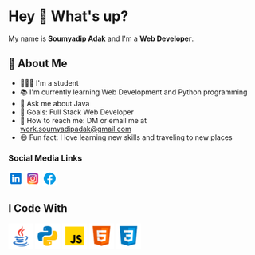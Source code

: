 # Hey 👋 What's up?

My name is **Soumyadip Adak** and I'm a **Web Developer**.

## 🔗 About Me

- 🧑🏻‍🎓 I'm a student
- 📚 I'm currently learning Web Development and Python programming
- 💬 Ask me about Java
- 🎯 Goals: Full Stack Web Developer
- 📧 How to reach me: DM or email me at [work.soumyadipadak@gmail.com](mailto:work.soumyadipadak@gmail.com)
- 😄 Fun fact: I love learning new skills and traveling to new places

### Social Media Links

<p align="left">
    <a href="https://www.linkedin.com/in/soumyadip-adak-a19b03281/" target="_blank"><img src="linkedin.png" alt="LinkedIn Icon" width="30px" height="auto"></a>
    <a href="https://www.instagram.com/soumyadip_adak8888" target="_blank"><img src="instagram.png" alt="Instagram Icon" width="30px" height="auto"></a>
    <a href="https://www.facebook.com/soumyadip.adak.99" target="_blank"><img src="facebook.png" alt="Facebook Icon" width="30px" height="auto"></a>
</p>

## I Code With

<p align="left">
    <img src="java.png" alt="Java Icon" width="50px" height="50px">
    <img src="python.png" alt="Python Icon" width="50px" height="50px">
    <img src="javascript.png" alt="JavaScript Icon" width="50px" height="auto">
    <img src="html.png" alt="HTML5 Icon" width="50px" height="auto">
    <img src="css.png" alt="CSS3 Icon" width="50px" height="auto">
</p>


